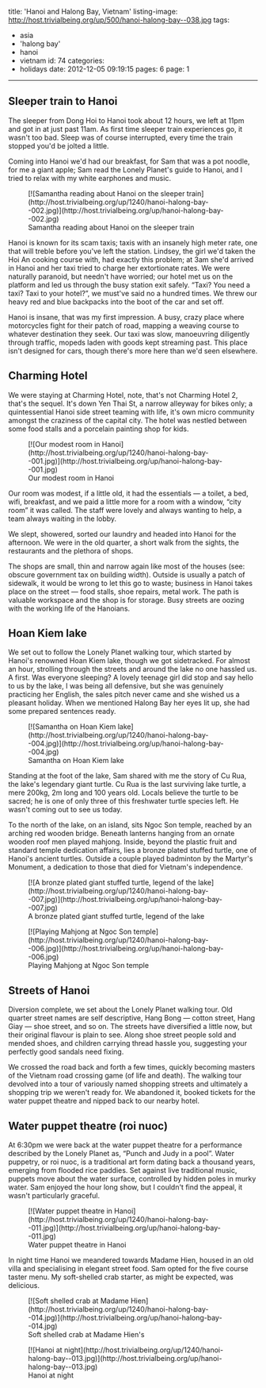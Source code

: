 title: 'Hanoi and Halong Bay, Vietnam'
listing-image: http://host.trivialbeing.org/up/500/hanoi-halong-bay--038.jpg
tags:
  - asia
  - 'halong bay'
  - hanoi
  - vietnam
id: 74
categories:
  - holidays
date: 2012-12-05 09:19:15
pages: 6
page: 1
---

## Sleeper train to Hanoi

The sleeper from Dong Hoi to Hanoi took about 12 hours, we left at 11pm and got in at just past 11am. As first time sleeper train experiences go, it wasn't too bad. Sleep was of course interrupted, every time the train stopped you'd be jolted a little.

Coming into Hanoi we'd had our breakfast, for Sam that was a pot noodle, for me a giant apple; Sam read the Lonely Planet's guide to Hanoi, and I tried to relax with my white earphones and music.

<figure class="generated-figure generated-figure--retina generated-figure--620 generated-figure--landscape">[![Samantha reading about Hanoi on the sleeper train](http://host.trivialbeing.org/up/1240/hanoi-halong-bay--002.jpg)](http://host.trivialbeing.org/up/hanoi-halong-bay--002.jpg)<figcaption class="generated-figure-caption">Samantha reading about Hanoi on the sleeper train</figcaption></figure>

Hanoi is known for its scam taxis; taxis with an insanely high meter rate, one that will treble before you've left the station. Lindsey, the girl we'd taken the Hoi An cooking course with, had exactly this problem; at 3am she'd arrived in Hanoi and her taxi tried to charge her extortionate rates. We were naturally paranoid, but needn't have worried; our hotel met us on the platform and led us through the busy station exit safely. “Taxi? You need a taxi? Taxi to your hotel?”, we must've said no a hundred times. We threw our heavy red and blue backpacks into the boot of the car and set off.

Hanoi is insane, that was my first impression. A busy, crazy place where motorcycles fight for their patch of road, mapping a weaving course to whatever destination they seek. Our taxi was slow, manoeuvring diligently through traffic, mopeds laden with goods kept streaming past. This place isn't designed for cars, though there's more here than we'd seen elsewhere.

## Charming Hotel

We were staying at Charming Hotel, note, that's not Charming Hotel 2, that's the sequel. It's down Yen Thai St, a narrow alleyway for bikes only; a quintessential Hanoi side street teaming with life, it's own micro community amongst the craziness of the capital city. The hotel was nestled between some food stalls and a porcelain painting shop for kids.

<figure class="generated-figure generated-figure--retina generated-figure--620 generated-figure--landscape">[![Our modest room in Hanoi](http://host.trivialbeing.org/up/1240/hanoi-halong-bay--001.jpg)](http://host.trivialbeing.org/up/hanoi-halong-bay--001.jpg)<figcaption class="generated-figure-caption">Our modest room in Hanoi</figcaption></figure>

Our room was modest, if a little old, it had the essentials — a toilet, a bed, wifi, breakfast, and we paid a little more for a room with a window, “city room” it was called. The staff were lovely and always wanting to help, a team always waiting in the lobby.

We slept, showered, sorted our laundry and headed into Hanoi for the afternoon. We were in the old quarter, a short walk from the sights, the restaurants and the plethora of shops.

The shops are small, thin and narrow again like most of the houses (see: obscure government tax on building width). Outside is usually a patch of sidewalk, it would be wrong to let this go to waste; business in Hanoi takes place on the street — food stalls, shoe repairs, metal work. The path is valuable workspace and the shop is for storage. Busy streets are oozing with the working life of the Hanoians.

## Hoan Kiem lake

We set out to follow the Lonely Planet walking tour, which started by Hanoi's renowned Hoan Kiem lake, though we got sidetracked. For almost an hour, strolling through the streets and around the lake no one hassled us. A first. Was everyone sleeping? A lovely teenage girl did stop and say hello to us by the lake, I was being all defensive, but she was genuinely practicing her English, the sales pitch never came and she wished us a pleasant holiday. When we mentioned Halong Bay her eyes lit up, she had some prepared sentences ready.

<figure class="generated-figure generated-figure--retina generated-figure--620 generated-figure--landscape">[![Samantha on Hoan Kiem lake](http://host.trivialbeing.org/up/1240/hanoi-halong-bay--004.jpg)](http://host.trivialbeing.org/up/hanoi-halong-bay--004.jpg)<figcaption class="generated-figure-caption">Samantha on Hoan Kiem lake</figcaption></figure>

Standing at the foot of the lake, Sam shared with me the story of Cu Rua, the lake's legendary giant turtle. Cu Rua is the last surviving lake turtle, a mere 200kg, 2m long and 100 years old. Locals believe the turtle to be sacred; he is one of only three of this freshwater turtle species left. He wasn't coming out to see us today.

To the north of the lake, on an island, sits Ngoc Son temple, reached by an arching red wooden bridge. Beneath lanterns hanging from an ornate wooden roof men played mahjong. Inside, beyond the plastic fruit and standard temple dedication affairs, lies a bronze plated stuffed turtle, one of Hanoi's ancient turtles. Outside a couple played badminton by the Martyr's Monument, a dedication to those that died for Vietnam's independence.

<figure class="generated-figure generated-figure--retina generated-figure--620 generated-figure--landscape">[![A bronze plated giant stuffed turtle, legend of the lake](http://host.trivialbeing.org/up/1240/hanoi-halong-bay--007.jpg)](http://host.trivialbeing.org/up/hanoi-halong-bay--007.jpg)<figcaption class="generated-figure-caption">A bronze plated giant stuffed turtle, legend of the lake</figcaption></figure>

<figure class="generated-figure generated-figure--retina generated-figure--620 generated-figure--portrait">[![Playing Mahjong at Ngoc Son temple](http://host.trivialbeing.org/up/1240/hanoi-halong-bay--006.jpg)](http://host.trivialbeing.org/up/hanoi-halong-bay--006.jpg)<figcaption class="generated-figure-caption">Playing Mahjong at Ngoc Son temple</figcaption></figure>

## Streets of Hanoi

Diversion complete, we set about the Lonely Planet walking tour. Old quarter street names are self descriptive, Hang Bong — cotton street, Hang Giay — shoe street, and so on. The streets have diversified a little now, but their original flavour is plain to see. Along shoe street people sold and mended shoes, and children carrying thread hassle you, suggesting your perfectly good sandals need fixing.

We crossed the road back and forth a few times, quickly becoming masters of the Vietnam road crossing game (of life and death). The walking tour devolved into a tour of variously named shopping streets and ultimately a shopping trip we weren't ready for. We abandoned it, booked tickets for the water puppet theatre and nipped back to our nearby hotel.

## Water puppet theatre (roi nuoc)

At 6:30pm we were back at the water puppet theatre for a performance described by the Lonely Planet as, “Punch and Judy in a pool”. Water puppetry, or roi nuoc, is a traditional art form dating back a thousand years, emerging from flooded rice paddies. Set against live traditional music, puppets move about the water surface, controlled by hidden poles in murky water. Sam enjoyed the hour long show, but I couldn't find the appeal, it wasn't particularly graceful.

<figure class="generated-figure generated-figure--retina generated-figure--620 generated-figure--landscape">[![Water puppet theatre in Hanoi](http://host.trivialbeing.org/up/1240/hanoi-halong-bay--011.jpg)](http://host.trivialbeing.org/up/hanoi-halong-bay--011.jpg)<figcaption class="generated-figure-caption">Water puppet theatre in Hanoi</figcaption></figure>

In night time Hanoi we meandered towards Madame Hien, housed in an old villa and specialising in elegant street food. Sam opted for the five course taster menu. My soft-shelled crab starter, as might be expected, was delicious.

<figure class="generated-figure generated-figure--retina generated-figure--620 generated-figure--landscape">[![Soft shelled crab at Madame Hien](http://host.trivialbeing.org/up/1240/hanoi-halong-bay--014.jpg)](http://host.trivialbeing.org/up/hanoi-halong-bay--014.jpg)<figcaption class="generated-figure-caption">Soft shelled crab at Madame Hien's</figcaption></figure>

<figure class="generated-figure generated-figure--retina generated-figure--620 generated-figure--landscape">[![Hanoi at night](http://host.trivialbeing.org/up/1240/hanoi-halong-bay--013.jpg)](http://host.trivialbeing.org/up/hanoi-halong-bay--013.jpg)<figcaption class="generated-figure-caption">Hanoi at night</figcaption></figure>
